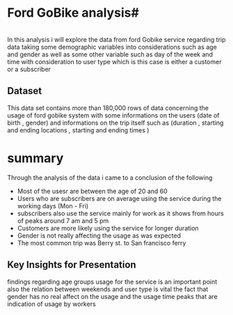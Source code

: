 # Ford GoBike analysis# 


<br> In this analysis i will explore the data from ford Gobike service regarding trip data taking some demographic variables into considerations such as age and gender as well as some other variable such as day of the week and time with consideration to user type which is this case is either a customer or a subscriber </br>

## Dataset
This data set contains more than 180,000 rows of data concerning the usage of ford gobike system with some informations on the users (date of birth , gender) and informations on the trip itself such as (duration , starting and ending locations , starting and ending times )
# summary #

Through the analysis of the data i came to a conclusion of the following 
- Most of the usesr are between the age of 20 and 60 
- Users who are subscribers are on average using the service during the working days (Mon - Fri)
- subscribers also use the service mainly for work as it shows from hours of peaks around 7 am and 5 pm
- Customers are more likely using the service for longer duration 
- Gender is not really affecting the usage as was expected 
- The most common trip was Berry st. to San francisco ferry  




## Key Insights for Presentation ##

findings regarding age groups usage for the service is an important point also the relation between weekends and user type is vital
the fact that gender has no real affect on the usage and the usage time peaks that are indication of usage by workers